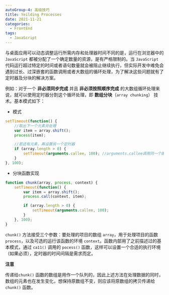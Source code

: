 ```yaml
---
autoGroup-4: 高级技巧
title: Yeilding Processes
date: 2021-11-21
categories:
  - FrontEnd
tags:
  - JavaScript
---
```


与桌面应用可以动态调整运行所需内存和处理器时间不同的是，运行在浏览器中的 `JavaScript` 都被分配了一个确定数量的资源，是有严格限制的。当 `JavaScript` 代码运行超过特定的时间或者语句数量就会被阻止继续执行，但实际开发中难免会遇到过长、过深嵌套的函数调用或者大数组的循环处理，为了解决这些问题就有了定时器及分块的解决方案。

例如：对于一个 **非必须同步完成** 并且 **非必须按照顺序完成** 的大数组循环处理来说，就可以使用定时器分割这个循环处理，即 **数组分块**（`array chunking`） 技术。基本模式如下：

- 模式

```js
setTimeout(function() {
	//取出下一个元素并处理
	var item = array.shift();
	process(item);

	//若还有元素，再设置另一个定时器
	if (array.length > 0) {
		setTimeout(arguments.callee, 100); //arguments.callee调用同一个匿名函数
	}
}, 100);
```

- 分块函数实现

```js
function chunk(array, process, context) {
	setTimeout(function() {
		var item = array.shift();
		process.call(context, item);

		if (array.length > 0) {
			setTimeout(arguments.callee, 100);
		}
	}, 100);
}
```

`chunk()` 方法接受三个参数：要处理的项目的数组 `array`，用于处理项目的函数 `process`，以及可选的运行该函数的环境 `context`。函数内部用了之前描述过的基本模式，通过 `ca11()` 调用的 `pocess()` 函数，这样可以设置一个合适的执行环境（如果必须），定时器的时间间隔是需求而定。

**注意**

传递给`chunk()` 函数的数组是用作一个队列的，因此上述方法在处理数据的同时，数组的元素也在发生变化，想保持原数组不变，则应该将原数组的拷贝传递给 `chunk()` 函数。
